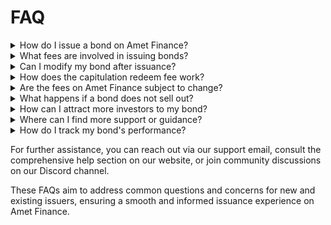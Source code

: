 # FAQ

<details>

<summary>How do I issue a bond on Amet Finance?</summary>

Issuing a bond on Amet Finance involves defining your bond parameters (amount, interest rate, maturity period, etc.), creating the bond on the platform, and launching it to potential investors. The process is designed to be straightforward, guiding issuers at every step.\
\
[Check here for more.](issuing-bonds-on-amet-finance.md)

</details>

<details>

<summary>What fees are involved in issuing bonds?</summary>

Issuers are subject to three main fees: a fixed issuance fee, a purchase fee percentage from each bond sold, and a capitulation redeem fee for early redemptions. [Check here](fee-structure.md) for the most up-to-date fee details.

</details>

<details>

<summary>Can I modify my bond after issuance?</summary>

Post-issuance, certain bond parameters cannot be altered to ensure trust and stability for investors. However, issuers can manage bond supply, decrease maturity period, settle bonds, change owner,  and withdraw excess payout.

</details>

<details>

<summary>How does the capitulation redeem fee work?</summary>

This fee is deducted from bondholders' payouts if they redeem their bonds before maturity. It's designed to discourage early redemptions and ensure bond stability. Excess fees collected become available for the issuer to withdraw.

</details>

<details>

<summary>Are the fees on Amet Finance subject to change?</summary>

Yes, fees can change based on market conditions or operational costs. For already issued bonds fees can be changed if the issuer agrees. Always refer to the issue page for the latest fee information.

</details>

<details>

<summary>What happens if a bond does not sell out?</summary>

Issuers have the option to reduce the bond supply if it doesn't sell out. Unsold bonds can be managed within the platform to align with the issuer's financial strategies.

</details>

<details>

<summary>How can I attract more investors to my bond?</summary>

Providing a clear and detailed bond description, maintaining transparency about the use of funds, and offering competitive interest rates can help attract investors. Engaging with the community and promoting your bond can also increase visibility.

</details>

<details>

<summary>Where can I find more support or guidance?</summary>

For additional support, issuers can refer to the detailed documentation on Amet Finance, reach out to our support team, or engage with the community on our designated communication channels.

</details>

<details>

<summary>How do I track my bond's performance?</summary>

Amet Finance provides issuers with tools to monitor their bond's performance, including real-time data on purchases, redemptions, and overall engagement, accessible through the issuer's dashboard.

</details>

For further assistance, you can reach out via our support email, consult the comprehensive help section on our website, or join community discussions on our Discord channel.

These FAQs aim to address common questions and concerns for new and existing issuers, ensuring a smooth and informed issuance experience on Amet Finance.
